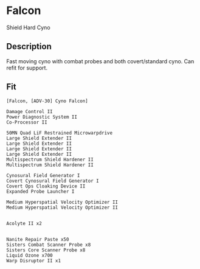 # Falcon

Shield Hard Cyno

## Description

Fast moving cyno with combat probes and both covert/standard cyno. Can refit for support.

## Fit
```
[Falcon, [ADV-30] Cyno Falcon]

Damage Control II
Power Diagnostic System II
Co-Processor II

50MN Quad LiF Restrained Microwarpdrive
Large Shield Extender II
Large Shield Extender II
Large Shield Extender II
Large Shield Extender II
Multispectrum Shield Hardener II
Multispectrum Shield Hardener II

Cynosural Field Generator I
Covert Cynosural Field Generator I
Covert Ops Cloaking Device II
Expanded Probe Launcher I

Medium Hyperspatial Velocity Optimizer II
Medium Hyperspatial Velocity Optimizer II


Acolyte II x2


Nanite Repair Paste x50
Sisters Combat Scanner Probe x8
Sisters Core Scanner Probe x8
Liquid Ozone x700
Warp Disruptor II x1
```
